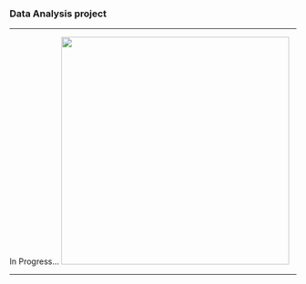 ### Data Analysis project 

--- 
In Progress...
<img src="https://media.giphy.com/media/3owyp2SViuDIGh8YoM/source.gifhttps://media.giphy.com/media/3owyp2SViuDIGh8YoM/source.gifhttps://media.giphy.com/media/3owyp2SViuDIGh8YoM/source.gifhttps://media.giphy.com/media/3owyp2SViuDIGh8YoM/source.gif" width="400"/>

---

